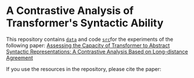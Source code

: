 # A Contrastive Analysis of Transformer's Syntactic Ability
This repository contains [`data`](data) and code [`src`](src)for the experiments of the following paper: [Assessing the Capacity of Transformer to Abstract Syntactic
Representations: A Contrastive Analysis Based on Long-distance
Agreement]() 

If you use the resources in the repository, please cite the paper:
```
